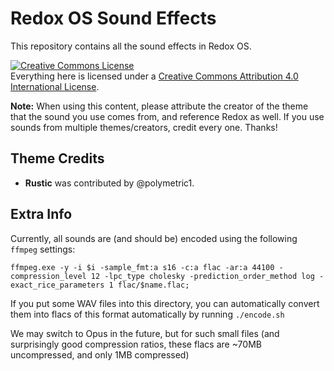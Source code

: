 # Redox OS Sound Effects

This repository contains all the sound effects in Redox OS.

<a rel="license" href="http://creativecommons.org/licenses/by/4.0/"><img alt="Creative Commons License" style="border-width:0" src="https://i.creativecommons.org/l/by/4.0/80x15.png" /></a><br />
Everything here is licensed under a [Creative Commons Attribution 4.0 International License](http://creativecommons.org/licenses/by/4.0/).

**Note:** When using this content, please attribute the creator of the theme that the sound you use comes from, and reference Redox as well. If you use sounds from multiple themes/creators, credit every one. Thanks!

## Theme Credits

- **Rustic** was contributed by @polymetric1.

## Extra Info

Currently, all sounds are (and should be) encoded using the following `ffmpeg` settings:
```
ffmpeg.exe -y -i $i -sample_fmt:a s16 -c:a flac -ar:a 44100 -compression_level 12 -lpc_type cholesky -prediction_order_method log -exact_rice_parameters 1 flac/$name.flac;
```

If you put some WAV files into this directory, you can automatically convert them into flacs of this format automatically by running `./encode.sh`

We may switch to Opus in the future, but for such small files (and surprisingly good compression ratios, these flacs are ~70MB uncompressed, and only 1MB compressed)
